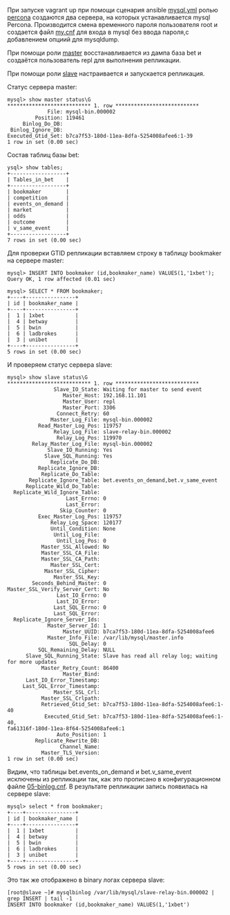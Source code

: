 При запуске vagrant up при помощи сценария ansible [mysql.yml](playbooks/mysql.yml) ролью [percona](roles/percona) 
создаются два сервера, на которых устанавливается mysql Percona. Производится смена временного пароля пользователя root и создается файл [my.cnf](roles/percona/templates/root.cnf.j2) 
для входа в mysql без ввода пароля,c добавлением опциий для mysqldump.

При помощи роли [master](roles/master) восстанавливается из дампа база bet и создаётся пользователь repl для выполнения репликации.  

При помощи роли [slave](roles/slave) настраивается и запускается репликация.  

Статус сервера master:
```console
mysql> show master status\G
*************************** 1. row ***************************
             File: mysql-bin.000002
         Position: 119461
     Binlog_Do_DB: 
 Binlog_Ignore_DB: 
Executed_Gtid_Set: b7ca7f53-180d-11ea-8dfa-5254008afee6:1-39
1 row in set (0.00 sec)
```
Состав таблиц базы bet:
```console
ysql> show tables;
+------------------+
| Tables_in_bet    |
+------------------+
| bookmaker        |
| competition      |
| events_on_demand |
| market           |
| odds             |
| outcome          |
| v_same_event     |
+------------------+
7 rows in set (0.00 sec)
```
Для проверки GTID репликации вставляем строку в таблицу bookmaker на сервере master:
```console
mysql> INSERT INTO bookmaker (id,bookmaker_name) VALUES(1,'1xbet');
Query OK, 1 row affected (0.01 sec)

mysql> SELECT * FROM bookmaker;
+----+----------------+
| id | bookmaker_name |
+----+----------------+
|  1 | 1xbet          |
|  4 | betway         |
|  5 | bwin           |
|  6 | ladbrokes      |
|  3 | unibet         |
+----+----------------+
5 rows in set (0.00 sec)
```
И проверяем статус сервера slave:
```console
mysql> show slave status\G
*************************** 1. row ***************************
               Slave_IO_State: Waiting for master to send event
                  Master_Host: 192.168.11.101
                  Master_User: repl
                  Master_Port: 3306
                Connect_Retry: 60
              Master_Log_File: mysql-bin.000002
          Read_Master_Log_Pos: 119757
               Relay_Log_File: slave-relay-bin.000002
                Relay_Log_Pos: 119970
        Relay_Master_Log_File: mysql-bin.000002
             Slave_IO_Running: Yes
            Slave_SQL_Running: Yes
              Replicate_Do_DB: 
          Replicate_Ignore_DB: 
           Replicate_Do_Table: 
       Replicate_Ignore_Table: bet.events_on_demand,bet.v_same_event
      Replicate_Wild_Do_Table: 
  Replicate_Wild_Ignore_Table: 
                   Last_Errno: 0
                   Last_Error: 
                 Skip_Counter: 0
          Exec_Master_Log_Pos: 119757
              Relay_Log_Space: 120177
              Until_Condition: None
               Until_Log_File: 
                Until_Log_Pos: 0
           Master_SSL_Allowed: No
           Master_SSL_CA_File: 
           Master_SSL_CA_Path: 
              Master_SSL_Cert: 
            Master_SSL_Cipher: 
               Master_SSL_Key: 
        Seconds_Behind_Master: 0
Master_SSL_Verify_Server_Cert: No
                Last_IO_Errno: 0
                Last_IO_Error: 
               Last_SQL_Errno: 0
               Last_SQL_Error: 
  Replicate_Ignore_Server_Ids: 
             Master_Server_Id: 1
                  Master_UUID: b7ca7f53-180d-11ea-8dfa-5254008afee6
             Master_Info_File: /var/lib/mysql/master.info
                    SQL_Delay: 0
          SQL_Remaining_Delay: NULL
      Slave_SQL_Running_State: Slave has read all relay log; waiting for more updates
           Master_Retry_Count: 86400
                  Master_Bind: 
      Last_IO_Error_Timestamp: 
     Last_SQL_Error_Timestamp: 
               Master_SSL_Crl: 
           Master_SSL_Crlpath: 
           Retrieved_Gtid_Set: b7ca7f53-180d-11ea-8dfa-5254008afee6:1-40
            Executed_Gtid_Set: b7ca7f53-180d-11ea-8dfa-5254008afee6:1-40,
fa61316f-180d-11ea-8f64-5254008afee6:1
                Auto_Position: 1
         Replicate_Rewrite_DB: 
                 Channel_Name: 
           Master_TLS_Version: 
1 row in set (0.00 sec)
```
Видим, что таблицы bet.events_on_demand и bet.v_same_event исключены из репликации так, как это прописано в конфигурационном файле [05-binlog.cnf](roles/percona/files/slave/05-binlog.cnf). 
В результате репликации запись появилась на сервере slave:
```console
mysql> select * from bookmaker;
+----+----------------+
| id | bookmaker_name |
+----+----------------+
|  1 | 1xbet          |
|  4 | betway         |
|  5 | bwin           |
|  6 | ladbrokes      |
|  3 | unibet         |
+----+----------------+
5 rows in set (0.00 sec)
```
Это так же отображено в binary логах сервера slave:
```console
[root@slave ~]# mysqlbinlog /var/lib/mysql/slave-relay-bin.000002 | grep INSERT | tail -1
INSERT INTO bookmaker (id,bookmaker_name) VALUES(1,'1xbet')
```
